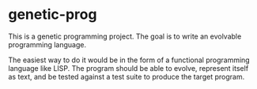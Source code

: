 # genetic-prog

This is a genetic programming project. The goal is to write an evolvable programming language.

The easiest way to do it would be in the form of a functional programming language like LISP.
The program should be able to evolve, represent itself as text, and be tested against a test suite to produce the target program.


